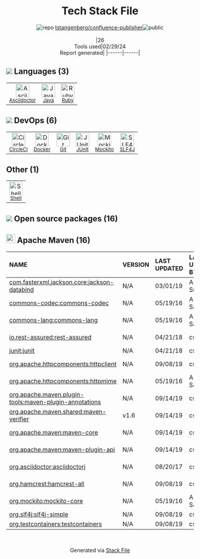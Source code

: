 <!--
&lt;--- Readme.md Snippet without images Start ---&gt;
## Tech Stack
tstangenberg/confluence-publisher is built on the following main stack:

- [Asciidoctor](https://asciidoctor.org) – Languages
- [Java](https://www.java.com) – Languages
- [Ruby](https://www.ruby-lang.org) – Languages
- [CircleCI](https://circleci.com/) – Continuous Integration
- [Docker](https://www.docker.com/) – Virtual Machine Platforms & Containers
- [JUnit](http://junit.org/) – Testing Frameworks
- [Mockito](https://site.mockito.org/) – Testing Frameworks
- [SLF4J](http://slf4j.org/) – Log Management
- [Shell](https://en.wikipedia.org/wiki/Shell_script) – Shells

Full tech stack [here](/techstack.md)

&lt;--- Readme.md Snippet without images End ---&gt;

&lt;--- Readme.md Snippet with images Start ---&gt;
## Tech Stack
tstangenberg/confluence-publisher is built on the following main stack:

- <img width='25' height='25' src='https://img.stackshare.io/service/2924/gvQpykZd_400x400.jpg' alt='Asciidoctor'/> [Asciidoctor](https://asciidoctor.org) – Languages
- <img width='25' height='25' src='https://img.stackshare.io/service/995/K85ZWV2F.png' alt='Java'/> [Java](https://www.java.com) – Languages
- <img width='25' height='25' src='https://img.stackshare.io/service/989/ruby.png' alt='Ruby'/> [Ruby](https://www.ruby-lang.org) – Languages
- <img width='25' height='25' src='https://img.stackshare.io/service/190/CvqrSSFs_400x400.jpg' alt='CircleCI'/> [CircleCI](https://circleci.com/) – Continuous Integration
- <img width='25' height='25' src='https://img.stackshare.io/service/586/n4u37v9t_400x400.png' alt='Docker'/> [Docker](https://www.docker.com/) – Virtual Machine Platforms & Containers
- <img width='25' height='25' src='https://img.stackshare.io/service/2020/874086.png' alt='JUnit'/> [JUnit](http://junit.org/) – Testing Frameworks
- <img width='25' height='25' src='https://img.stackshare.io/service/2021/4y634TJm_400x400.jpg' alt='Mockito'/> [Mockito](https://site.mockito.org/) – Testing Frameworks
- <img width='25' height='25' src='https://img.stackshare.io/service/2805/05518ecaa42841e834421e9d6987b04f_400x400.png' alt='SLF4J'/> [SLF4J](http://slf4j.org/) – Log Management
- <img width='25' height='25' src='https://img.stackshare.io/service/4631/default_c2062d40130562bdc836c13dbca02d318205a962.png' alt='Shell'/> [Shell](https://en.wikipedia.org/wiki/Shell_script) – Shells

Full tech stack [here](/techstack.md)

&lt;--- Readme.md Snippet with images End ---&gt;
-->
<div align="center">

# Tech Stack File
![](https://img.stackshare.io/repo.svg "repo") [tstangenberg/confluence-publisher](https://github.com/tstangenberg/confluence-publisher)![](https://img.stackshare.io/public_badge.svg "public")
<br/><br/>
|26<br/>Tools used|02/29/24 <br/>Report generated|
|------|------|
</div>

## <img src='https://img.stackshare.io/languages.svg'/> Languages (3)
<table><tr>
  <td align='center'>
  <img width='36' height='36' src='https://img.stackshare.io/service/2924/gvQpykZd_400x400.jpg' alt='Asciidoctor'>
  <br>
  <sub><a href="https://asciidoctor.org">Asciidoctor</a></sub>
  <br>
  <sub></sub>
</td>

<td align='center'>
  <img width='36' height='36' src='https://img.stackshare.io/service/995/K85ZWV2F.png' alt='Java'>
  <br>
  <sub><a href="https://www.java.com">Java</a></sub>
  <br>
  <sub></sub>
</td>

<td align='center'>
  <img width='36' height='36' src='https://img.stackshare.io/service/989/ruby.png' alt='Ruby'>
  <br>
  <sub><a href="https://www.ruby-lang.org">Ruby</a></sub>
  <br>
  <sub></sub>
</td>

</tr>
</table>

## <img src='https://img.stackshare.io/devops.svg'/> DevOps (6)
<table><tr>
  <td align='center'>
  <img width='36' height='36' src='https://img.stackshare.io/service/190/CvqrSSFs_400x400.jpg' alt='CircleCI'>
  <br>
  <sub><a href="https://circleci.com/">CircleCI</a></sub>
  <br>
  <sub></sub>
</td>

<td align='center'>
  <img width='36' height='36' src='https://img.stackshare.io/service/586/n4u37v9t_400x400.png' alt='Docker'>
  <br>
  <sub><a href="https://www.docker.com/">Docker</a></sub>
  <br>
  <sub></sub>
</td>

<td align='center'>
  <img width='36' height='36' src='https://img.stackshare.io/service/1046/git.png' alt='Git'>
  <br>
  <sub><a href="http://git-scm.com/">Git</a></sub>
  <br>
  <sub></sub>
</td>

<td align='center'>
  <img width='36' height='36' src='https://img.stackshare.io/service/2020/874086.png' alt='JUnit'>
  <br>
  <sub><a href="http://junit.org/">JUnit</a></sub>
  <br>
  <sub></sub>
</td>

<td align='center'>
  <img width='36' height='36' src='https://img.stackshare.io/service/2021/4y634TJm_400x400.jpg' alt='Mockito'>
  <br>
  <sub><a href="https://site.mockito.org/">Mockito</a></sub>
  <br>
  <sub></sub>
</td>

<td align='center'>
  <img width='36' height='36' src='https://img.stackshare.io/service/2805/05518ecaa42841e834421e9d6987b04f_400x400.png' alt='SLF4J'>
  <br>
  <sub><a href="http://slf4j.org/">SLF4J</a></sub>
  <br>
  <sub></sub>
</td>

</tr>
</table>

## Other (1)
<table><tr>
  <td align='center'>
  <img width='36' height='36' src='https://img.stackshare.io/service/4631/default_c2062d40130562bdc836c13dbca02d318205a962.png' alt='Shell'>
  <br>
  <sub><a href="https://en.wikipedia.org/wiki/Shell_script">Shell</a></sub>
  <br>
  <sub></sub>
</td>

</tr>
</table>


## <img src='https://img.stackshare.io/group.svg' /> Open source packages (16)</h2>

## <img width='24' height='24' src='https://img.stackshare.io/package_manager/977/default_9833f2ef0bbc2a946b4cc5e9307264033361076b.png'/> Apache Maven (16)

|NAME|VERSION|LAST UPDATED|LAST UPDATED BY|LICENSE|VULNERABILITIES|
|:------|:------|:------|:------|:------|:------|
|[com.fasterxml.jackson.core:jackson-databind](http://github.com/FasterXML/jackson)|N/A|03/01/19|Anastasiia Smirnova |Apache-2.0|N/A|
|[commons-codec:commons-codec](https://commons.apache.org/proper/commons-codec/)|N/A|05/19/16|Alain Sahli |Apache-2.0|N/A|
|[commons-lang:commons-lang](http://commons.apache.org/lang/)|N/A|05/19/16|Alain Sahli |Apache-2.0|N/A|
|[io.rest-assured:rest-assured](http://code.google.com/p/rest-assured)|N/A|04/21/18|cstettler |Apache-2.0|N/A|
|[junit:junit](http://junit.org)|N/A|04/21/18|cstettler |EPL-1.0|N/A|
|[org.apache.httpcomponents:httpclient](http://hc.apache.org/httpcomponents-client)|N/A|09/08/19|cstettler |Apache-2.0|N/A|
|[org.apache.httpcomponents:httpmime](http://hc.apache.org/httpcomponents-client)|N/A|05/19/16|Alain Sahli |Apache-2.0|N/A|
|[org.apache.maven.plugin-tools:maven-plugin-annotations]()|N/A|09/14/19|cstettler |Apache-2.0|N/A|
|[org.apache.maven.shared:maven-verifier]()|v1.6|09/14/19|cstettler |Apache-2.0|N/A|
|[org.apache.maven:maven-core](https://maven.apache.org/ref/3.6.1/)|N/A|09/14/19|cstettler |Apache-2.0|N/A|
|[org.apache.maven:maven-plugin-api]()|N/A|09/14/19|cstettler |Apache-2.0|N/A|
|[org.asciidoctor:asciidoctorj](https://github.com/asciidoctor/asciidoctorj)|N/A|08/20/17|cstettler |Apache-2.0|N/A|
|[org.hamcrest:hamcrest-all](http://hamcrest.org/)|N/A|09/08/19|cstettler |BSD-3-Clause|N/A|
|[org.mockito:mockito-core](https://github.com/mockito/mockito)|N/A|05/19/16|Alain Sahli |MIT|N/A|
|[org.slf4j:slf4j-simple](http://www.slf4j.org)|N/A|09/08/19|cstettler |MIT|N/A|
|[org.testcontainers:testcontainers](https://testcontainers.org)|N/A|09/08/19|cstettler |MIT|N/A|

<br/>
<div align='center'>

Generated via [Stack File](https://github.com/marketplace/stack-file)
